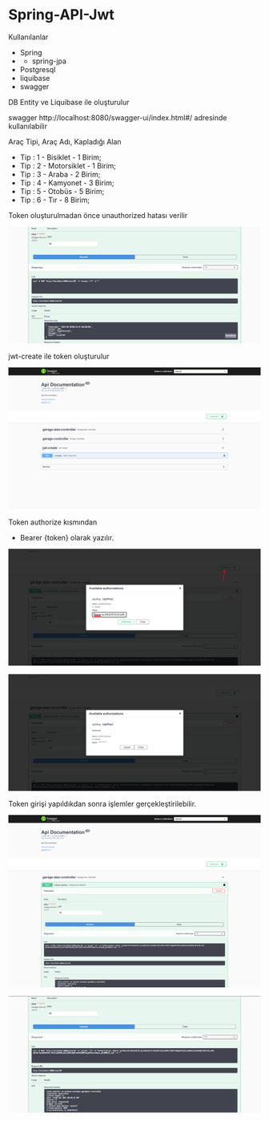 # Spring-API-Jwt

Kullanılanlar
- Spring
- - spring-jpa
- Postgresql
- liquibase
- swagger

DB Entity ve Liquibase ile oluşturulur

swagger
http://localhost:8080/swagger-ui/index.html#/
adresinde kullanılabilir

Araç Tipi, Araç Adı, Kapladığı Alan
- Tip : 1 - Bisiklet  - 1 Birim;
- Tip : 2 - Motorsiklet - 1 Birim;
- Tip : 3 - Araba - 2 Birim;
- Tip : 4 - Kamyonet - 3 Birim;
- Tip : 5 - Otobüs - 5 Birim;
- Tip : 6 - Tır -  8 Birim;	

Token oluşturulmadan önce unauthorized hatası verilir

![github.small](https://raw.githubusercontent.com/aoserdardemirkol/Spring-API-Jwt/master/pictures/unauthorized2.png)

jwt-create ile token oluşturulur

![github.small](https://raw.githubusercontent.com/aoserdardemirkol/Spring-API-Jwt/master/pictures/unauthorized.png)

Token authorize kısmından 

- Bearer {token} olarak yazılır.

![github.small](https://raw.githubusercontent.com/aoserdardemirkol/Spring-API-Jwt/master/pictures/bearer.png)

![github.small](https://raw.githubusercontent.com/aoserdardemirkol/Spring-API-Jwt/master/pictures/bearer2.png)

Token girişi yapıldıkdan sonra işlemler gerçekleştirilebilir.

![github.small](https://raw.githubusercontent.com/aoserdardemirkol/Spring-API-Jwt/master/pictures/authorized.png)

![github.small](https://raw.githubusercontent.com/aoserdardemirkol/Spring-API-Jwt/master/pictures/authorized2.png)
